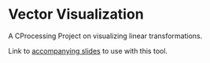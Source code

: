 # Vector Visualization
 A CProcessing Project on visualizing linear transformations.

Link to [accompanying slides](https://1drv.ms/p/s!AoXsPdf69nAFtk5b6hB7bKesIf5I?e=Az6QvQ) to use with this tool.
